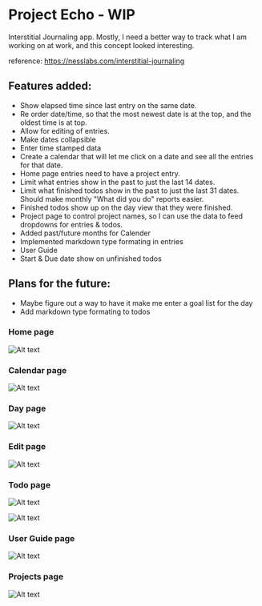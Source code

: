 # Project Echo - WIP

Interstitial Journaling app. Mostly, I need a better way to track what I am working on at work, and this concept looked interesting. 

reference: https://nesslabs.com/interstitial-journaling

## Features added:

* Show elapsed time since last entry on the same date. 
* Re order date/time, so that the most newest date is at the top, and the oldest time is at top.
* Allow for editing of entries.
* Make dates collapsible
* Enter time stamped data
* Create a calendar that will let me click on a date and see all the entries for that date. 
* Home page entries need to have a project entry.
* Limit what entries show in the past to just the last 14 dates. 
* Limit what finished todos show in the past to just the last 31 dates. Should make monthly "What did you do" reports easier.
* Finished todos show up on the day view that they were finished.
* Project page to control project names, so I can use the data to feed dropdowns for entries & todos. 
* Added past/future months for Calender
* Implemented markdown type formating in entries 
* User Guide
* Start & Due date show on unfinished todos

## Plans for the future: 

* Maybe figure out a way to have it make me enter a goal list for the day  
* Add markdown type formating to todos

### Home page
![Alt text](img/ProjectEcho-home.png "Home page")

### Calendar page
![Alt text](img/ProjectEcho-calendar.png "Calendar page")

### Day page
![Alt text](img/ProjectEcho-day.png "Day page")

### Edit page
![Alt text](img/ProjectEcho-edit.png "Edit page")

### Todo page
![Alt text](img/ProjectEcho-todo.png "Todo page")

![Alt text](img/ProjectEcho-todo2.png "Todo done page")

### User Guide page
![Alt text](img/ProjectEcho-userguide.png "User Guide page")

### Projects page
![Alt text](img/ProjectEcho-projects.png "Projects page")